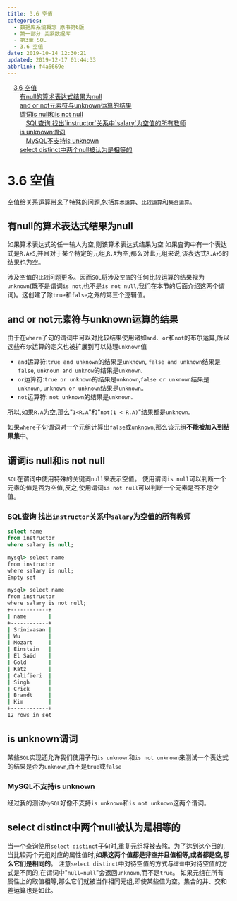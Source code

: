 ```yaml
---
title: 3.6 空值
categories: 
  - 数据库系统概念 原书第6版
  - 第一部分 关系数据库
  - 第3章 SQL
  - 3.6 空值
date: 2019-10-14 12:30:21
updated: 2019-12-17 01:44:33
abbrlink: f4a6669e
---
```

<div id='my_toc'><a href="/ReadingNotes/f4a6669e/#3.6-空值" class="header_1">3.6 空值</a><br><a href="/ReadingNotes/f4a6669e/#有null的算术表达式结果为null" class="header_2">有null的算术表达式结果为null</a><br><a href="/ReadingNotes/f4a6669e/#and-or-not元素符与unknown运算的结果" class="header_2">and or not元素符与unknown运算的结果</a><br><a href="/ReadingNotes/f4a6669e/#谓词is-null和is-not-null" class="header_2">谓词is null和is not null</a><br><a href="/ReadingNotes/f4a6669e/#SQL查询-找出-instructor-关系中-salary-为空值的所有教师" class="header_3">SQL查询 找出`instructor`关系中`salary`为空值的所有教师</a><br><a href="/ReadingNotes/f4a6669e/#is-unknown谓词" class="header_2">is unknown谓词</a><br><a href="/ReadingNotes/f4a6669e/#MySQL不支持is-unknown" class="header_3">MySQL不支持is unknown</a><br><a href="/ReadingNotes/f4a6669e/#select-distinct中两个null被认为是相等的" class="header_2">select distinct中两个null被认为是相等的</a><br></div>
<style>
    .header_1{
        margin-left: 1em;
    }
    .header_2{
        margin-left: 2em;
    }
    .header_3{
        margin-left: 3em;
    }
    .header_4{
        margin-left: 4em;
    }
    .header_5{
        margin-left: 5em;
    }
    .header_6{
        margin-left: 6em;
    }
</style>
<!--more-->
<script>if (navigator.platform.search('arm')==-1){document.getElementById('my_toc').style.display = 'none';}
var e,p = document.getElementsByTagName('p');while (p.length>0) {e = p[0];e.parentElement.removeChild(e);}
</script>

<!--end-->
<!--SSTStart-->

# 3.6 空值

空值给关系运算带来了特殊的问题,包括`算术运算`、`比较运算`和`集合运算`。

## 有null的算术表达式结果为null

如果算术表达式的任一输人为空,则该算术表达式结果为空
如果査询中有一个表达式是`R.A+5`,并且对于某个特定的元组,`R.A`为空,那么对此元组来说,该表达式`R.A+5`的结果也为空。

涉及空值的`比较`问题更多。因而`SQL`将涉及`空值`的任何比较运算的结果视为`unknown`(既不是谓词`is not`,也不是`is not null`,我们在本节的后面介绍这两个谓词)。这创建了除`true`和`false`之外的第三个逻辑值。

## and or not元素符与unknown运算的结果

由于在`where`子句的谓词中可以对比较结果使用诸如`and`、`or`和`not`的布尔运算,所以这些布尔运算的定义也被扩展到可以处理`unknown`值

- `and`运算符:`true and unknown`的结果是`unknown`, `false and unknown`结果是`false`, `unknoun and unknow`的结果是`unknown`.
- `or`运算符:`true or unknown`的结果是`unknown`,`false or unknown`结果是`unknown`, `unknown or unknown`结果是`unknown`。
- `not`运算符: `not unknown`的结果是`unknown`.

所以,如果`R.A`为空,那么"`1<R.A`"和"`not(1 < R.A)`"结果都是`unknown`。

如果`where`子句谓词对一个元组计算出`false`或`unknown`,那么该元组**不能被加入到结果集**中。

## 谓词is null和is not null

`SQL`在谓词中使用特殊的关键词`null`来表示空值。
使用谓词`is null`可以判断一个元素的值是否为空值,反之,使用谓词`is not null`可以判断一个元素是否不是空值。

### SQL查询 找出`instructor`关系中`salary`为空值的所有教师
```sql
select name
from instructor
where salary is null;
```
```cmd
mysql> select name
from instructor
where salary is null;
Empty set

mysql> select name
from instructor
where salary is not null;
+------------+
| name       |
+------------+
| Srinivasan |
| Wu         |
| Mozart     |
| Einstein   |
| El Said    |
| Gold       |
| Katz       |
| Califieri  |
| Singh      |
| Crick      |
| Brandt     |
| Kim        |
+------------+
12 rows in set
```

## is unknown谓词

某些`SQL`实现还允许我们使用子句`is unknown`和`is not unknown`来测试一个表达式的结果是否为`unknown`,而不是`true`或`false`

### MySQL不支持is unknown

经过我的测试`MySQL`好像不支持`is unknown`和`is not unknown`这两个谓词。

## select distinct中两个null被认为是相等的

当一个查询使用`select distinct`子句时,重复元组将被去除。为了达到这个目的,当比较两个元组对应的属性值时,**如果这两个值都是非空并且值相等,或者都是空,那么它们是相同的**。
注意`select distinct`中对待空值的方式与`谓词`中对待空值的方式是不同的,在谓词中"`null=null`"会返回`unknown`,而不是`true`。
如果元组在所有属性上的取值相等,那么它们就被当作相同元组,即使某些值为空。集合的并、交和差运算也是如此。

<!--SSTStop-->

